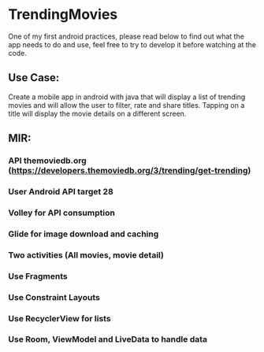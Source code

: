 # TrendingMovies
One of my first android practices, please read below to find out what the app needs to do and use, feel free to try to develop it before watching at the code.

## Use Case:

Create a mobile app in android with java that will display a list of trending movies and will allow the user to filter, rate and share titles. Tapping on a title will display the movie details on a different screen.

## MIR:

### API themoviedb.org (https://developers.themoviedb.org/3/trending/get-trending)
### User Android API target 28
### Volley for API consumption 
### Glide for image download and caching
### Two activities (All movies, movie detail)
### Use Fragments
### Use Constraint Layouts
### Use RecyclerView for lists
### Use Room, ViewModel and LiveData to handle data
